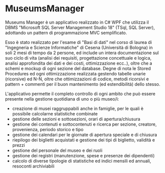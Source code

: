 # MuseumsManager
Museums Manager è un applicativo realizzato in C# WPF che utilizza il DBMS "Microsoft SQL Server Management Studio 18" (TSql, SQL Server), adottando un pattern di programmazione MVC semplificato.

Esso è stato realizzato per l'esame di "Basi di dati" nel corso di laurea di "Ingegneria e Scienze Informatiche" di Cesena (Università di Bologna) in soli 2 mesi di tempo da 2 persone, ed include un intera documentazione sul suo ciclo di vita (analisi dei requisiti, progettazione concettuale e logica, analisi approfondita dei dati e dei costi, ottimizzazione ecc..), oltre che a schemi e mockup di ogni sezione del database.
Degne di nota le Stored Procedures ed ogni ottimizzazione realizzata gestendo tabelle unarie (ricorsive) ed N-N, oltre che ottimizzazioni di codice, metodi ricorsivi e pattern + commenti per il buon mantenimento (ed estendibilità) dello stesso.

L'applicativo permette il completo controllo di ogni ambito che può essere presente nella gestione quotidiana di uno o più museo/i:
- creazione di musei raggruppabili anche in famiglie, per le quali è possibile calcolarne statistiche combinate
- gestione delle sezioni e sottosezioni, orari di apertura/chiusura
- gestione dei contenuti e sottocontenuti e ricerca per sezione, creatore, provenienza, periodo storico e tipo
- gestione dei calendari per le giornate di apertura speciale e di chiusura
- riepilogo dei biglietti acquistati e gestione dei tipi di biglietto, validità e prezzi
- gestione del personale del museo e dei ruoli
- gestione dei registri (manutenzione, spese e presenze dei dipendenti)
- calcolo di diverse tipologie di statistiche ed indici mensili ed annuali, resoconti archiviabili 